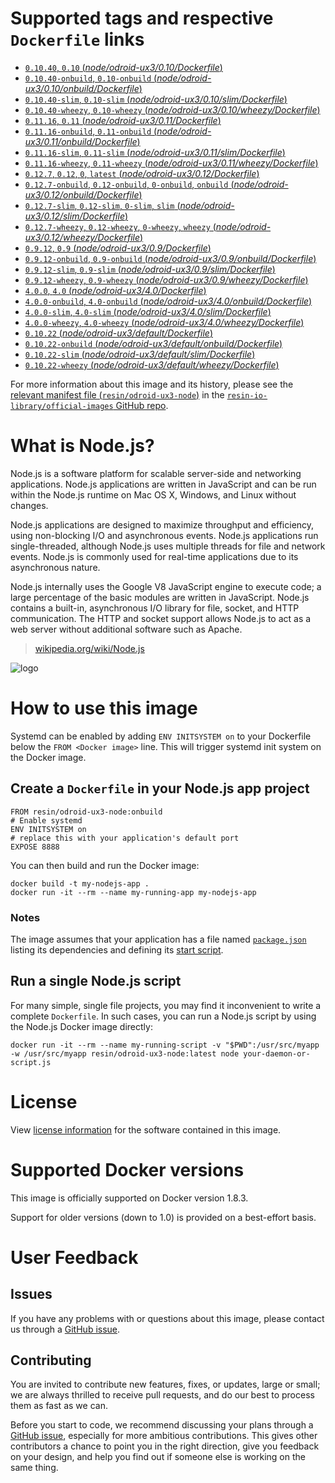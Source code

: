 # Supported tags and respective `Dockerfile` links

-	[`0.10.40`, `0.10` (*node/odroid-ux3/0.10/Dockerfile*)](https://github.com/resin-io-library/base-images/blob/4df1311c1ca1df7be056a759030c7eb571d2be54/node/odroid-ux3/0.10/Dockerfile)
-	[`0.10.40-onbuild`, `0.10-onbuild` (*node/odroid-ux3/0.10/onbuild/Dockerfile*)](https://github.com/resin-io-library/base-images/blob/c4f86f276a6da51e6c063b00ba52df0ad86f47c3/node/odroid-ux3/0.10/onbuild/Dockerfile)
-	[`0.10.40-slim`, `0.10-slim` (*node/odroid-ux3/0.10/slim/Dockerfile*)](https://github.com/resin-io-library/base-images/blob/4df1311c1ca1df7be056a759030c7eb571d2be54/node/odroid-ux3/0.10/slim/Dockerfile)
-	[`0.10.40-wheezy`, `0.10-wheezy` (*node/odroid-ux3/0.10/wheezy/Dockerfile*)](https://github.com/resin-io-library/base-images/blob/4df1311c1ca1df7be056a759030c7eb571d2be54/node/odroid-ux3/0.10/wheezy/Dockerfile)
-	[`0.11.16`, `0.11` (*node/odroid-ux3/0.11/Dockerfile*)](https://github.com/resin-io-library/base-images/blob/4df1311c1ca1df7be056a759030c7eb571d2be54/node/odroid-ux3/0.11/Dockerfile)
-	[`0.11.16-onbuild`, `0.11-onbuild` (*node/odroid-ux3/0.11/onbuild/Dockerfile*)](https://github.com/resin-io-library/base-images/blob/0ce826f81a86df8f0ce6d297822fc78f4c2dcaf8/node/odroid-ux3/0.11/onbuild/Dockerfile)
-	[`0.11.16-slim`, `0.11-slim` (*node/odroid-ux3/0.11/slim/Dockerfile*)](https://github.com/resin-io-library/base-images/blob/4df1311c1ca1df7be056a759030c7eb571d2be54/node/odroid-ux3/0.11/slim/Dockerfile)
-	[`0.11.16-wheezy`, `0.11-wheezy` (*node/odroid-ux3/0.11/wheezy/Dockerfile*)](https://github.com/resin-io-library/base-images/blob/4df1311c1ca1df7be056a759030c7eb571d2be54/node/odroid-ux3/0.11/wheezy/Dockerfile)
-	[`0.12.7`, `0.12`, `0`, `latest` (*node/odroid-ux3/0.12/Dockerfile*)](https://github.com/resin-io-library/base-images/blob/4df1311c1ca1df7be056a759030c7eb571d2be54/node/odroid-ux3/0.12/Dockerfile)
-	[`0.12.7-onbuild`, `0.12-onbuild`, `0-onbuild`, `onbuild` (*node/odroid-ux3/0.12/onbuild/Dockerfile*)](https://github.com/resin-io-library/base-images/blob/c4f86f276a6da51e6c063b00ba52df0ad86f47c3/node/odroid-ux3/0.12/onbuild/Dockerfile)
-	[`0.12.7-slim`, `0.12-slim`, `0-slim`, `slim` (*node/odroid-ux3/0.12/slim/Dockerfile*)](https://github.com/resin-io-library/base-images/blob/4df1311c1ca1df7be056a759030c7eb571d2be54/node/odroid-ux3/0.12/slim/Dockerfile)
-	[`0.12.7-wheezy`, `0.12-wheezy`, `0-wheezy`, `wheezy` (*node/odroid-ux3/0.12/wheezy/Dockerfile*)](https://github.com/resin-io-library/base-images/blob/4df1311c1ca1df7be056a759030c7eb571d2be54/node/odroid-ux3/0.12/wheezy/Dockerfile)
-	[`0.9.12`, `0.9` (*node/odroid-ux3/0.9/Dockerfile*)](https://github.com/resin-io-library/base-images/blob/4df1311c1ca1df7be056a759030c7eb571d2be54/node/odroid-ux3/0.9/Dockerfile)
-	[`0.9.12-onbuild`, `0.9-onbuild` (*node/odroid-ux3/0.9/onbuild/Dockerfile*)](https://github.com/resin-io-library/base-images/blob/0ce826f81a86df8f0ce6d297822fc78f4c2dcaf8/node/odroid-ux3/0.9/onbuild/Dockerfile)
-	[`0.9.12-slim`, `0.9-slim` (*node/odroid-ux3/0.9/slim/Dockerfile*)](https://github.com/resin-io-library/base-images/blob/4df1311c1ca1df7be056a759030c7eb571d2be54/node/odroid-ux3/0.9/slim/Dockerfile)
-	[`0.9.12-wheezy`, `0.9-wheezy` (*node/odroid-ux3/0.9/wheezy/Dockerfile*)](https://github.com/resin-io-library/base-images/blob/4df1311c1ca1df7be056a759030c7eb571d2be54/node/odroid-ux3/0.9/wheezy/Dockerfile)
-	[`4.0.0`, `4.0` (*node/odroid-ux3/4.0/Dockerfile*)](https://github.com/resin-io-library/base-images/blob/4df1311c1ca1df7be056a759030c7eb571d2be54/node/odroid-ux3/4.0/Dockerfile)
-	[`4.0.0-onbuild`, `4.0-onbuild` (*node/odroid-ux3/4.0/onbuild/Dockerfile*)](https://github.com/resin-io-library/base-images/blob/c4f86f276a6da51e6c063b00ba52df0ad86f47c3/node/odroid-ux3/4.0/onbuild/Dockerfile)
-	[`4.0.0-slim`, `4.0-slim` (*node/odroid-ux3/4.0/slim/Dockerfile*)](https://github.com/resin-io-library/base-images/blob/4df1311c1ca1df7be056a759030c7eb571d2be54/node/odroid-ux3/4.0/slim/Dockerfile)
-	[`4.0.0-wheezy`, `4.0-wheezy` (*node/odroid-ux3/4.0/wheezy/Dockerfile*)](https://github.com/resin-io-library/base-images/blob/4df1311c1ca1df7be056a759030c7eb571d2be54/node/odroid-ux3/4.0/wheezy/Dockerfile)
-	[`0.10.22` (*node/odroid-ux3/default/Dockerfile*)](https://github.com/resin-io-library/base-images/blob/4df1311c1ca1df7be056a759030c7eb571d2be54/node/odroid-ux3/default/Dockerfile)
-	[`0.10.22-onbuild` (*node/odroid-ux3/default/onbuild/Dockerfile*)](https://github.com/resin-io-library/base-images/blob/0ce826f81a86df8f0ce6d297822fc78f4c2dcaf8/node/odroid-ux3/default/onbuild/Dockerfile)
-	[`0.10.22-slim` (*node/odroid-ux3/default/slim/Dockerfile*)](https://github.com/resin-io-library/base-images/blob/4df1311c1ca1df7be056a759030c7eb571d2be54/node/odroid-ux3/default/slim/Dockerfile)
-	[`0.10.22-wheezy` (*node/odroid-ux3/default/wheezy/Dockerfile*)](https://github.com/resin-io-library/base-images/blob/4df1311c1ca1df7be056a759030c7eb571d2be54/node/odroid-ux3/default/wheezy/Dockerfile)

For more information about this image and its history, please see the [relevant manifest file (`resin/odroid-ux3-node`)](https://github.com/resin-io-library/official-images/blob/master/library/odroid-ux3-node) in the [`resin-io-library/official-images` GitHub repo](https://github.com/resin-io-library/official-images).

# What is Node.js?

Node.js is a software platform for scalable server-side and networking applications. Node.js applications are written in JavaScript and can be run within the Node.js runtime on Mac OS X, Windows, and Linux without changes.

Node.js applications are designed to maximize throughput and efficiency, using non-blocking I/O and asynchronous events. Node.js applications run single-threaded, although Node.js uses multiple threads for file and network events. Node.js is commonly used for real-time applications due to its asynchronous nature.

Node.js internally uses the Google V8 JavaScript engine to execute code; a large percentage of the basic modules are written in JavaScript. Node.js contains a built-in, asynchronous I/O library for file, socket, and HTTP communication. The HTTP and socket support allows Node.js to act as a web server without additional software such as Apache.

> [wikipedia.org/wiki/Node.js](https://en.wikipedia.org/wiki/Node.js)

![logo](https://raw.githubusercontent.com/resin-io-library/docs/master/odroid-ux3-node/logo.png)

# How to use this image

Systemd can be enabled by adding `ENV INITSYSTEM on` to your Dockerfile below the `FROM <Docker image>` line. This will trigger systemd init system on the Docker image.

## Create a `Dockerfile` in your Node.js app project

	FROM resin/odroid-ux3-node:onbuild
	# Enable systemd
	ENV INITSYSTEM on
	# replace this with your application's default port
	EXPOSE 8888

You can then build and run the Docker image:

	docker build -t my-nodejs-app .
	docker run -it --rm --name my-running-app my-nodejs-app

### Notes

The image assumes that your application has a file named [`package.json`](https://docs.npmjs.com/files/package.json) listing its dependencies and defining its [start script](https://docs.npmjs.com/misc/scripts#default-values).

## Run a single Node.js script

For many simple, single file projects, you may find it inconvenient to write a complete `Dockerfile`. In such cases, you can run a Node.js script by using the Node.js Docker image directly:

	docker run -it --rm --name my-running-script -v "$PWD":/usr/src/myapp -w /usr/src/myapp resin/odroid-ux3-node:latest node your-daemon-or-script.js

# License

View [license information](https://github.com/joyent/node/blob/master/LICENSE) for the software contained in this image.

# Supported Docker versions

This image is officially supported on Docker version 1.8.3.

Support for older versions (down to 1.0) is provided on a best-effort basis.

# User Feedback

## Issues

If you have any problems with or questions about this image, please contact us through a [GitHub issue](https://github.com/resin-io-library/base-images/issues).

## Contributing

You are invited to contribute new features, fixes, or updates, large or small; we are always thrilled to receive pull requests, and do our best to process them as fast as we can.

Before you start to code, we recommend discussing your plans through a [GitHub issue](https://github.com/resin-io-library/base-images/issues), especially for more ambitious contributions. This gives other contributors a chance to point you in the right direction, give you feedback on your design, and help you find out if someone else is working on the same thing.
